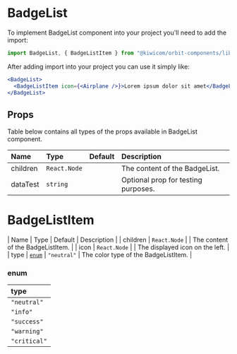 # BadgeList

To implement BadgeList component into your project you'll need to add the import:

```jsx
import BadgeList, { BadgeListItem } from "@kiwicom/orbit-components/lib/BadgeList";
```

After adding import into your project you can use it simply like:

```jsx
<BadgeList>
  <BadgeListItem icon={<Airplane />}>Lorem ipsum dolor sit amet</BadgeListItem>
</BadgeList>
```

## Props

Table below contains all types of the props available in BadgeList component.

| Name     | Type         | Default | Description                         |
| :------- | :----------- | :------ | :---------------------------------- |
| children | `React.Node` |         | The content of the BadgeList.       |
| dataTest | `string`     |         | Optional prop for testing purposes. |

# BadgeListItem

| Name | Type | Default | Description |
| children | `React.Node` | | The content of the BadgeListItem. |
| icon | `React.Node` | | The displayed icon on the left. |
| type | [`enum`](#enum) | `"neutral"` | The color type of the BadgeListItem. |

### enum

| type         |
| :----------- |
| `"neutral"`  |
| `"info"`     |
| `"success"`  |
| `"warning"`  |
| `"critical"` |
